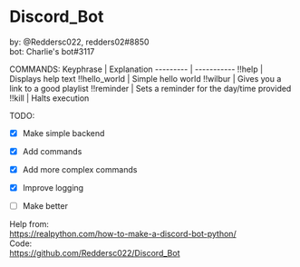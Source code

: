 # Discord_Bot

by: @Reddersc022, redders02#8850\
bot: Charlie's bot#3117


COMMANDS:
Keyphrase | Explanation
--------- | -----------
!!help | Displays help text
!!hello_world | Simple hello world
!!wilbur | Gives you a link to a good playlist
!!reminder | Sets a reminder for the day/time provided
!!kill | Halts execution


TODO:
 - [x] Make simple backend
 - [x] Add commands
 - [x] Add more complex commands
 - [x] Improve logging
 - [ ] Make better


Help from:\
https://realpython.com/how-to-make-a-discord-bot-python/ \
Code:\
https://github.com/Reddersc022/Discord_Bot
